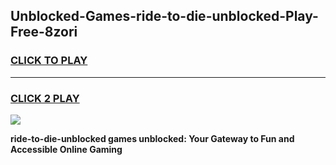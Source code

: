 
## Unblocked-Games-ride-to-die-unblocked-Play-Free-8zori
<h3>
<a href="https://premium76.site?title=ride-to-die-unblocked&ref=22A">CLICK TO PLAY</a></h3>
<hr>

<h3>
<a href="https://premium76.site?title=ride-to-die-unblocked&ref=22A">CLICK 2 PLAY</a>
  
</h3>

<a href="https://premium76.site?title=ride-to-die-unblocked&ref=22A"><img src="https://clearcache.store/games.png"></a>


**ride-to-die-unblocked games unblocked: Your Gateway to Fun and Accessible Online Gaming**
